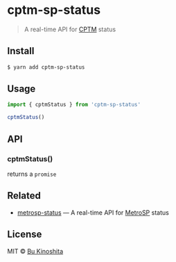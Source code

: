 # cptm-sp-status

> A real-time API for [CPTM](https://www.cptm.sp.gov.br/) status

## Install

```bash
$ yarn add cptm-sp-status
```

## Usage

```js
import { cptmStatus } from 'cptm-sp-status'

cptmStatus()
```

## API

### cptmStatus()

returns a `promise`

## Related

- [metrosp-status](https://github.com/bukinoshita/metrosp-status) — A real-time API for [MetroSP](http://www.metro.sp.gov.br/) status

## License

MIT © [Bu Kinoshita](https://bukinoshita.com)
